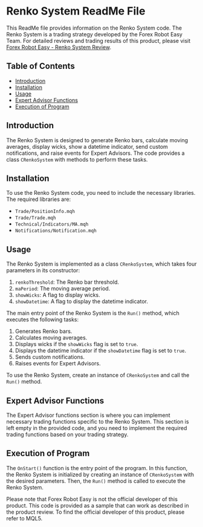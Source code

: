 # Renko System ReadMe File

This ReadMe file provides information on the Renko System code. The Renko System is a trading strategy developed by the Forex Robot Easy Team. For detailed reviews and trading results of this product, please visit [Forex Robot Easy - Renko System Review](https://forexroboteasy.com/forex-robot-review/renko-system-review-forex-trading-with-timeless-indicators/).

## Table of Contents
- [Introduction](#introduction)
- [Installation](#installation)
- [Usage](#usage)
- [Expert Advisor Functions](#expert-advisor-functions)
- [Execution of Program](#execution-of-program)

## Introduction
The Renko System is designed to generate Renko bars, calculate moving averages, display wicks, show a datetime indicator, send custom notifications, and raise events for Expert Advisors. The code provides a class `CRenkoSystem` with methods to perform these tasks.

## Installation
To use the Renko System code, you need to include the necessary libraries. The required libraries are:
- `Trade/PositionInfo.mqh`
- `Trade/Trade.mqh`
- `Technical/Indicators/MA.mqh`
- `Notifications/Notification.mqh`

## Usage
The Renko System is implemented as a class `CRenkoSystem`, which takes four parameters in its constructor:
1. `renkoThreshold`: The Renko bar threshold.
2. `maPeriod`: The moving average period.
3. `showWicks`: A flag to display wicks.
4. `showDatetime`: A flag to display the datetime indicator.

The main entry point of the Renko System is the `Run()` method, which executes the following tasks:
1. Generates Renko bars.
2. Calculates moving averages.
3. Displays wicks if the `showWicks` flag is set to `true`.
4. Displays the datetime indicator if the `showDatetime` flag is set to `true`.
5. Sends custom notifications.
6. Raises events for Expert Advisors.

To use the Renko System, create an instance of `CRenkoSystem` and call the `Run()` method.

## Expert Advisor Functions
The Expert Advisor functions section is where you can implement necessary trading functions specific to the Renko System. This section is left empty in the provided code, and you need to implement the required trading functions based on your trading strategy.

## Execution of Program
The `OnStart()` function is the entry point of the program. In this function, the Renko System is initialized by creating an instance of `CRenkoSystem` with the desired parameters. Then, the `Run()` method is called to execute the Renko System.

Please note that Forex Robot Easy is not the official developer of this product. This code is provided as a sample that can work as described in the product review. To find the official developer of this product, please refer to MQL5.
